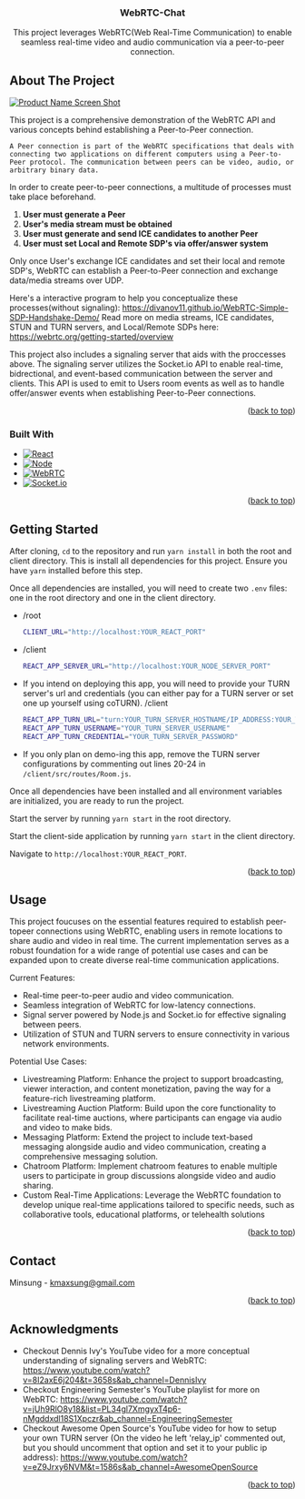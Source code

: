 <div align="center">
<h3 align="center">WebRTC-Chat</h3>

  <p align="center">
    This project leverages WebRTC(Web Real-Time Communication) to enable seamless real-time video and audio communication via a peer-to-peer connection. 
    <br />
  </p>
</div>

<!-- ABOUT THE PROJECT -->
## About The Project

[![Product Name Screen Shot][product-screenshot]](https://example.com)

This project is a comprehensive demonstration of the WebRTC API and various concepts behind establishing a Peer-to-Peer connection.

`A Peer connection is part of the WebRTC specifications that deals with connecting two applications on different computers using a Peer-to-Peer protocol.
The communication between peers can be video, audio, or arbitrary binary data.`

In order to create peer-to-peer connections, a multitude of processes must take place beforehand.

1. <strong>User must generate a Peer</strong> 
2. <strong>User's media stream must be obtained</strong>
3. <strong>User must generate and send ICE candidates to another Peer</strong>
4. <strong>User must set Local and Remote SDP's via offer/answer system</strong>

Only once User's exchange ICE candidates and set their local and remote SDP's, WebRTC can establish a Peer-to-Peer connection and exchange data/media streams over UDP.

Here's a interactive program to help you conceptualize these processes(without signaling): https://divanov11.github.io/WebRTC-Simple-SDP-Handshake-Demo/
Read more on media streams, ICE candidates, STUN and TURN servers, and Local/Remote SDPs here: https://webrtc.org/getting-started/overview

This project also includes a signaling server that aids with the proccesses above. The signaling server utilizes the Socket.io API to enable real-time, bidrectional, and event-based communication between the server and clients. 
This API is used to emit to Users room events as well as to handle offer/answer events when establishing Peer-to-Peer connections. 

<p align="right">(<a href="#readme-top">back to top</a>)</p>



### Built With

* [![React][React.js]][React-url]
* [![Node][Node.js]][Node-url]
* [![WebRTC]][WebRTC-url]
* [![Socket.io]][Socket.io-url]

<p align="right">(<a href="#readme-top">back to top</a>)</p>



<!-- GETTING STARTED -->
## Getting Started

After cloning, `cd` to the repository and run `yarn install` in both the root and client directory. This is install all dependencies for this project. Ensure you have `yarn` installed before this step.

Once all dependencies are installed, you will need to create two `.env` files: one in the root directory and one in the client directory.
* /root
  ```sh
  CLIENT_URL="http://localhost:YOUR_REACT_PORT"
  ```
* /client
  ```sh
  REACT_APP_SERVER_URL="http://localhost:YOUR_NODE_SERVER_PORT"
  ```
* If you intend on deploying this app, you will need to provide your TURN server's url and credentials (you can either pay for a TURN server or set one up yourself using coTURN). /client
  ```sh
  REACT_APP_TURN_URL="turn:YOUR_TURN_SERVER_HOSTNAME/IP_ADDRESS:YOUR_TURN_SERVER_PORT"
  REACT_APP_TURN_USERNAME="YOUR_TURN_SERVER_USERNAME"
  REACT_APP_TURN_CREDENTIAL="YOUR_TURN_SERVER_PASSWORD"
  ```
* If you only plan on demo-ing this app, remove the TURN server configurations by commenting out lines 20-24 in `/client/src/routes/Room.js`.
  
Once all dependencies have been installed and all environment variables are initialized, you are ready to run the project.

Start the server by running `yarn start` in the root directory.

Start the client-side application by running `yarn start` in the client directory. 

Navigate to `http://localhost:YOUR_REACT_PORT`.

<p align="right">(<a href="#readme-top">back to top</a>)</p>



<!-- USAGE EXAMPLES -->
## Usage

This project foucuses on the essential features required to establish peer-topeer connections using WebRTC, enabling users in remote locations to share audio and video in real time.
The current implementation serves as a robust foundation for a wide range of potential use cases and can be expanded upon to create diverse real-time communication applications.

Current Features:
* Real-time peer-to-peer audio and video communication.
* Seamless integration of WebRTC for low-latency connections.
* Signal server powered by Node.js and Socket.io for effective signaling between peers.
* Utilization of STUN and TURN servers to ensure connectivity in various network environments.

Potential Use Cases:
* Livestreaming Platform: Enhance the project to support broadcasting, viewer interaction, and content monetization, paving the way for a feature-rich livestreaming platform.
* Livestreaming Auction Platform: Build upon the core functionality to facilitate real-time auctions, where participants can engage via audio and video to make bids.
* Messaging Platform: Extend the project to include text-based messaging alongside audio and video communication, creating a comprehensive messaging solution.
* Chatroom Platform: Implement chatroom features to enable multiple users to participate in group discussions alongside video and audio sharing.
* Custom Real-Time Applications: Leverage the WebRTC foundation to develop unique real-time applications tailored to specific needs, such as collaborative tools, educational platforms, or telehealth solutions


<p align="right">(<a href="#readme-top">back to top</a>)</p>

<!-- CONTACT -->
## Contact

Minsung - kmaxsung@gmail.com

<p align="right">(<a href="#readme-top">back to top</a>)</p>



<!-- ACKNOWLEDGMENTS -->
## Acknowledgments

* Checkout Dennis Ivy's YouTube video for a more conceptual understanding of signaling servers and WebRTC: https://www.youtube.com/watch?v=8I2axE6j204&t=3658s&ab_channel=DennisIvy
* Checkout Engineering Semester's YouTube playlist for more on WebRTC: https://www.youtube.com/watch?v=jUh9RlO8y18&list=PL34gl7XmgyxT4p6-nMgddxdl18S1Xpczr&ab_channel=EngineeringSemester
* Checkout Awesome Open Source's YouTube video for how to setup your own TURN server (On the video he left 'relay_ip' commented out, but you should uncomment that option and set it to your public ip address): https://www.youtube.com/watch?v=eZ9Jrxy6NVM&t=1586s&ab_channel=AwesomeOpenSource


<p align="right">(<a href="#readme-top">back to top</a>)</p>



<!-- MARKDOWN LINKS & IMAGES -->
[product-screenshot]: img/webrtc.png
[React.js]: https://img.shields.io/badge/React-20232A?style=for-the-badge&logo=react&logoColor=61DAFB
[React-url]: https://reactjs.org/
[Node.js]: https://img.shields.io/badge/Node.js-43853D?style=for-the-badge&logo=node.js&logoColor=white
[Node-url]: https://nodejs.org/en
[Socket.io]: https://img.shields.io/badge/Socket.io-black?style=for-the-badge&logo=socket.io&badgeColor=010101
[Socket.io-url]: https://socket.io/
[WebRTC]: https://img.shields.io/badge/WebRTC-333?logo=webrtc&logoColor=fff&style=for-the-badge
[WebRTC-url]: https://webrtc.org/
